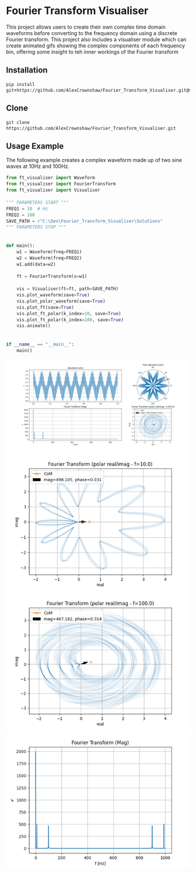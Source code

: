 # Fourier Transform Visualiser
This project allows users to create their own complex time domain waveforms before converting to the frequency domain
using a discrete Fourier transform. This project also includes a visualiser module which can create animated gifs showing
the complex components of each frequency bin, offering some insight to teh inner workings of the Fourier transform

## Installation
```commandline
pip install git+https://github.com/AlexCrownshaw/Fourier_Transform_Visualiser.git@master
```

## Clone
```commandline
git clone https://github.com/AlexCrownshaw/Fourier_Transform_Visualiser.git
```

## Usage Example
The following example creates a complex waveform made up of two sine waves at 10Hz and 100Hz. 
```python
from ft_visualiser import Waveform
from ft_visualiser import FourierTransform
from ft_visualiser import Visualiser

""" PARAMETERS START """
FREQ1 = 10  # Hz
FREQ2 = 100
SAVE_PATH = r"C:\Dev\Fourier_Transform_Visualiser\Solutions"
""" PARAMETERS STOP """


def main():
    w1 = Waveform(freq=FREQ1)
    w2 = Waveform(freq=FREQ2)
    w1.add(data=w2)

    ft = FourierTransform(x=w1)

    vis = Visualiser(ft=ft, path=SAVE_PATH)
    vis.plot_waveform(save=True)
    vis.plot_polar_waveform(save=True)
    vis.plot_ft(save=True)
    vis.plot_ft_polar(k_index=10, save=True)
    vis.plot_ft_polar(k_index=100, save=True)
    vis.animate()


if __name__ == "__main__":
    main()
```

![alt text](https://github.com/AlexCrownshaw/Fourier_Transform_Visualiser/blob/master/Solutions/Animation_Still.png "Animation_Still")
![alt text](https://github.com/AlexCrownshaw/Fourier_Transform_Visualiser/blob/master/Solutions/FT_polar_28-10-23_12-18-21.png "FT_Polar")
![alt text](https://github.com/AlexCrownshaw/Fourier_Transform_Visualiser/blob/master/Solutions/FT_polar_28-10-23_12-18-26.png "FT_Polar")
![alt text](https://github.com/AlexCrownshaw/Fourier_Transform_Visualiser/blob/master/Solutions/FT_28-10-23_12-18-15.png "FT")
